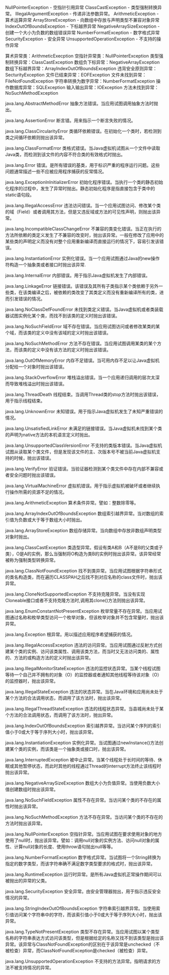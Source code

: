 NullPointerException - 空指针引用异常
ClassCastException - 类型强制转换异常。
IllegalArgumentException - 传递非法参数异常。
ArithmeticException - 算术运算异常
ArrayStoreException - 向数组中存放与声明类型不兼容对象异常
IndexOutOfBoundsException - 下标越界异常
NegativeArraySizeException - 创建一个大小为负数的数组错误异常
NumberFormatException - 数字格式异常
SecurityException - 安全异常
UnsupportedOperationException - 不支持的操作异常

 

算术异常类：ArithmeticExecption
空指针异常类：NullPointerException
类型强制转换异常：ClassCastException
数组负下标异常：NegativeArrayException
数组下标越界异常：ArrayIndexOutOfBoundsException
违背安全原则异常：SecturityException
文件已结束异常：EOFException
文件未找到异常：FileNotFoundException
字符串转换为数字异常：NumberFormatException
操作数据库异常：SQLException
输入输出异常：IOException
方法未找到异常：NoSuchMethodException

java.lang.AbstractMethodError
抽象方法错误。当应用试图调用抽象方法时抛出。

java.lang.AssertionError
断言错。用来指示一个断言失败的情况。

java.lang.ClassCircularityError
类循环依赖错误。在初始化一个类时，若检测到类之间循环依赖则抛出该异常。

java.lang.ClassFormatError
类格式错误。当Java虚拟机试图从一个文件中读取Java类，而检测到该文件的内容不符合类的有效格式时抛出。

java.lang.Error
错误。是所有错误的基类，用于标识严重的程序运行问题。这些问题通常描述一些不应被应用程序捕获的反常情况。

java.lang.ExceptionInInitializerError
初始化程序错误。当执行一个类的静态初始化程序的过程中，发生了异常时抛出。静态初始化程序是指直接包含于类中的static语句段。

java.lang.IllegalAccessError
违法访问错误。当一个应用试图访问、修改某个类的域（Field）或者调用其方法，但是又违反域或方法的可见性声明，则抛出该异常。

java.lang.IncompatibleClassChangeError
不兼容的类变化错误。当正在执行的方法所依赖的类定义发生了不兼容的改变时，抛出该异常。一般在修改了应用中的某些类的声明定义而没有对整个应用重新编译而直接运行的情况下，容易引发该错误。

java.lang.InstantiationError
实例化错误。当一个应用试图通过Java的new操作符构造一个抽象类或者接口时抛出该异常.

java.lang.InternalError
内部错误。用于指示Java虚拟机发生了内部错误。

java.lang.LinkageError
链接错误。该错误及其所有子类指示某个类依赖于另外一些类，在该类编译之后，被依赖的类改变了其类定义而没有重新编译所有的类，进而引发错误的情况。

java.lang.NoClassDefFoundError
未找到类定义错误。当Java虚拟机或者类装载器试图实例化某个类，而找不到该类的定义时抛出该错误。

java.lang.NoSuchFieldError
域不存在错误。当应用试图访问或者修改某类的某个域，而该类的定义中没有该域的定义时抛出该错误。

java.lang.NoSuchMethodError
方法不存在错误。当应用试图调用某类的某个方法，而该类的定义中没有该方法的定义时抛出该错误。

java.lang.OutOfMemoryError
内存不足错误。当可用内存不足以让Java虚拟机分配给一个对象时抛出该错误。

java.lang.StackOverflowError
堆栈溢出错误。当一个应用递归调用的层次太深而导致堆栈溢出时抛出该错误。

java.lang.ThreadDeath
线程结束。当调用Thread类的stop方法时抛出该错误，用于指示线程结束。

java.lang.UnknownError
未知错误。用于指示Java虚拟机发生了未知严重错误的情况。

java.lang.UnsatisfiedLinkError
未满足的链接错误。当Java虚拟机未找到某个类的声明为native方法的本机语言定义时抛出。

java.lang.UnsupportedClassVersionError
不支持的类版本错误。当Java虚拟机试图从读取某个类文件，但是发现该文件的主、次版本号不被当前Java虚拟机支持的时候，抛出该错误。

java.lang.VerifyError
验证错误。当验证器检测到某个类文件中存在内部不兼容或者安全问题时抛出该错误。

java.lang.VirtualMachineError
虚拟机错误。用于指示虚拟机被破坏或者继续执行操作所需的资源不足的情况。

java.lang.ArithmeticException
算术条件异常。譬如：整数除零等。

java.lang.ArrayIndexOutOfBoundsException
数组索引越界异常。当对数组的索引值为负数或大于等于数组大小时抛出。

java.lang.ArrayStoreException
数组存储异常。当向数组中存放非数组声明类型对象时抛出。

java.lang.ClassCastException
类造型异常。假设有类A和B（A不是B的父类或子类），O是A的实例，那么当强制将O构造为类B的实例时抛出该异常。该异常经常被称为强制类型转换异常。

java.lang.ClassNotFoundException
找不到类异常。当应用试图根据字符串形式的类名构造类，而在遍历CLASSPAH之后找不到对应名称的class文件时，抛出该异常。

java.lang.CloneNotSupportedException
不支持克隆异常。当没有实现Cloneable接口或者不支持克隆方法时,调用其clone()方法则抛出该异常。

java.lang.EnumConstantNotPresentException
枚举常量不存在异常。当应用试图通过名称和枚举类型访问一个枚举对象，但该枚举对象并不包含常量时，抛出该异常。

java.lang.Exception
根异常。用以描述应用程序希望捕获的情况。

java.lang.IllegalAccessException
违法的访问异常。当应用试图通过反射方式创建某个类的实例、访问该类属性、调用该类方法，而当时又无法访问类的、属性的、方法的或构造方法的定义时抛出该异常。

java.lang.IllegalMonitorStateException
违法的监控状态异常。当某个线程试图等待一个自己并不拥有的对象（O）的监控器或者通知其他线程等待该对象（O）的监控器时，抛出该异常。

java.lang.IllegalStateException
违法的状态异常。当在Java环境和应用尚未处于某个方法的合法调用状态，而调用了该方法时，抛出该异常。

java.lang.IllegalThreadStateException
违法的线程状态异常。当县城尚未处于某个方法的合法调用状态，而调用了该方法时，抛出异常。

java.lang.IndexOutOfBoundsException
索引越界异常。当访问某个序列的索引值小于0或大于等于序列大小时，抛出该异常。

java.lang.InstantiationException
实例化异常。当试图通过newInstance()方法创建某个类的实例，而该类是一个抽象类或接口时，抛出该异常。

java.lang.InterruptedException
被中止异常。当某个线程处于长时间的等待、休眠或其他暂停状态，而此时其他的线程通过Thread的interrupt方法终止该线程时抛出该异常。

java.lang.NegativeArraySizeException
数组大小为负值异常。当使用负数大小值创建数组时抛出该异常。

java.lang.NoSuchFieldException
属性不存在异常。当访问某个类的不存在的属性时抛出该异常。

java.lang.NoSuchMethodException
方法不存在异常。当访问某个类的不存在的方法时抛出该异常。

java.lang.NullPointerException
空指针异常。当应用试图在要求使用对象的地方使用了null时，抛出该异常。譬如：调用null对象的实例方法、访问null对象的属性、计算null对象的长度、使用throw语句抛出null等等。

java.lang.NumberFormatException
数字格式异常。当试图将一个String转换为指定的数字类型，而该字符串确不满足数字类型要求的格式时，抛出该异常。

java.lang.RuntimeException
运行时异常。是所有Java虚拟机正常操作期间可以被抛出的异常的父类。

java.lang.SecurityException
安全异常。由安全管理器抛出，用于指示违反安全情况的异常。

java.lang.StringIndexOutOfBoundsException
字符串索引越界异常。当使用索引值访问某个字符串中的字符，而该索引值小于0或大于等于序列大小时，抛出该异常。

java.lang.TypeNotPresentException
类型不存在异常。当应用试图以某个类型名称的字符串表达方式访问该类型，但是根据给定的名称又找不到该类型是抛出该异常。该异常与ClassNotFoundException的区别在于该异常是unchecked（不被检查）异常，而ClassNotFoundException是checked（被检查）异常。

java.lang.UnsupportedOperationException
不支持的方法异常。指明请求的方法不被支持情况的异常。